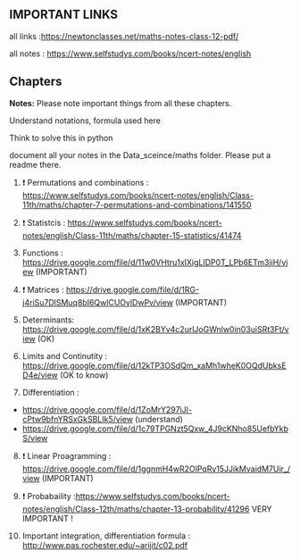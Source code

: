 
## IMPORTANT LINKS

all links :https://newtonclasses.net/maths-notes-class-12-pdf/

all notes : https://www.selfstudys.com/books/ncert-notes/english

## Chapters

**Notes:** 
Please note important things from all these chapters. 

Understand notations, formula used here

Think to solve this in python 

document all your notes in the Data_sceince/maths folder. Please put a readme there.

1. :exclamation: Permutations and combinations : https://www.selfstudys.com/books/ncert-notes/english/Class-11th/maths/chapter-7-permutations-and-combinations/141550

2. :exclamation: Statistcis : https://www.selfstudys.com/books/ncert-notes/english/Class-11th/maths/chapter-15-statistics/41474

3. Functions : https://drive.google.com/file/d/11w0VHtru1xIXigLIDP0T_LPb6ETm3jiH/view (IMPORTANT)

4. :exclamation: Matrices : https://drive.google.com/file/d/1RG-j4riSu7DlSMuq8bI6QwlCUOylDwPv/view (IMPORTANT)

5. Determinants: https://drive.google.com/file/d/1xK2BYv4c2urlJoGWnlw0in03uiSRt3Ft/view (OK)

6. Limits and Continutity : https://drive.google.com/file/d/12kTP3OSdQm_xaMh1wheK0OQdUbksED4e/view (OK to know)

7. Differentiation : 

  * https://drive.google.com/file/d/1ZoMrY297iJl-cPtw9bfnYRSxGkSBLIk5/view (understand)
  * https://drive.google.com/file/d/1c79TPGNzt5Qxw_4J9cKNho85UefbYkbS/view

8. :exclamation: Linear Proagramming : https://drive.google.com/file/d/1ggnmH4wR2OlPqRy15JJikMvaidM7Uir_/view (IMPORTANT)

9. :exclamation: Probabaility :https://www.selfstudys.com/books/ncert-notes/english/Class-12th/maths/chapter-13-probability/41296 VERY IMPORTANT !

10. Important integration, differentiation formula : http://www.pas.rochester.edu/~arijit/c02.pdf
